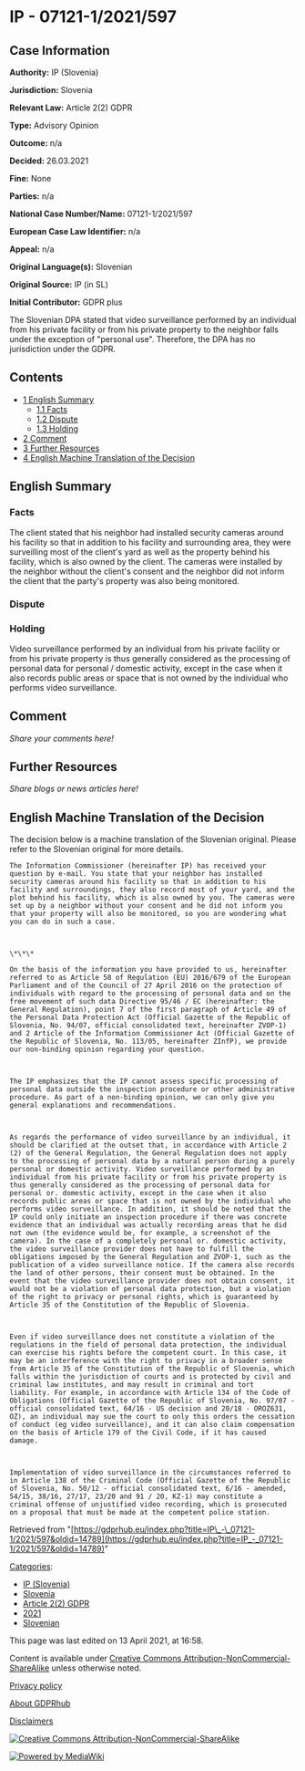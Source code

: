 # IP - 07121-1/2021/597

## Case Information

**Authority:** IP (Slovenia)

**Jurisdiction:** Slovenia

**Relevant Law:** Article 2(2) GDPR

**Type:** Advisory Opinion

**Outcome:** n/a

**Decided:** 26.03.2021

**Fine:** None

**Parties:** n/a

**National Case Number/Name:** 07121-1/2021/597

**European Case Law Identifier:** n/a

**Appeal:** n/a

**Original Language(s):** Slovenian

**Original Source:** IP (in SL)

**Initial Contributor:** GDPR plus

The Slovenian DPA stated that video surveillance performed by an individual from his private facility or from his private property to the neighbor falls under the exception of "personal use". Therefore, the DPA has no jurisdiction under the GDPR.

## Contents

*   [1 English Summary](#English_Summary)
    *   [1.1 Facts](#Facts)
    *   [1.2 Dispute](#Dispute)
    *   [1.3 Holding](#Holding)
*   [2 Comment](#Comment)
*   [3 Further Resources](#Further_Resources)
*   [4 English Machine Translation of the Decision](#English_Machine_Translation_of_the_Decision)

## English Summary

### Facts

The client stated that his neighbor had installed security cameras around his facility so that in addition to his facility and surrounding area, they were surveilling most of the client's yard as well as the property behind his facility, which is also owned by the client. The cameras were installed by the neighbor without the client's consent and the neighbor did not inform the client that the party's property was also being monitored.

### Dispute

### Holding

Video surveillance performed by an individual from his private facility or from his private property is thus generally considered as the processing of personal data for personal / domestic activity, except in the case when it also records public areas or space that is not owned by the individual who performs video surveillance.

## Comment

_Share your comments here!_

## Further Resources

_Share blogs or news articles here!_

## English Machine Translation of the Decision

The decision below is a machine translation of the Slovenian original. Please refer to the Slovenian original for more details.

```
The Information Commissioner (hereinafter IP) has received your question by e-mail. You state that your neighbor has installed security cameras around his facility so that in addition to his facility and surroundings, they also record most of your yard, and the plot behind his facility, which is also owned by you. The cameras were set up by a neighbor without your consent and he did not inform you that your property will also be monitored, so you are wondering what you can do in such a case.

 

\*\*\*

On the basis of the information you have provided to us, hereinafter referred to as Article 58 of Regulation (EU) 2016/679 of the European Parliament and of the Council of 27 April 2016 on the protection of individuals with regard to the processing of personal data and on the free movement of such data Directive 95/46 / EC (hereinafter: the General Regulation), point 7 of the first paragraph of Article 49 of the Personal Data Protection Act (Official Gazette of the Republic of Slovenia, No. 94/07, official consolidated text, hereinafter ZVOP-1) and 2 Article of the Information Commissioner Act (Official Gazette of the Republic of Slovenia, No. 113/05, hereinafter ZInfP), we provide our non-binding opinion regarding your question.

 

The IP emphasizes that the IP cannot assess specific processing of personal data outside the inspection procedure or other administrative procedure. As part of a non-binding opinion, we can only give you general explanations and recommendations.

 

As regards the performance of video surveillance by an individual, it should be clarified at the outset that, in accordance with Article 2 (2) of the General Regulation, the General Regulation does not apply to the processing of personal data by a natural person during a purely personal or domestic activity. Video surveillance performed by an individual from his private facility or from his private property is thus generally considered as the processing of personal data for personal or. domestic activity, except in the case when it also records public areas or space that is not owned by the individual who performs video surveillance. In addition, it should be noted that the IP could only initiate an inspection procedure if there was concrete evidence that an individual was actually recording areas that he did not own (the evidence would be, for example, a screenshot of the camera). In the case of a completely personal or. domestic activity, the video surveillance provider does not have to fulfill the obligations imposed by the General Regulation and ZVOP-1, such as the publication of a video surveillance notice. If the camera also records the land of other persons, their consent must be obtained. In the event that the video surveillance provider does not obtain consent, it would not be a violation of personal data protection, but a violation of the right to privacy or personal rights, which is guaranteed by Article 35 of the Constitution of the Republic of Slovenia.

 

Even if video surveillance does not constitute a violation of the regulations in the field of personal data protection, the individual can exercise his rights before the competent court. In this case, it may be an interference with the right to privacy in a broader sense from Article 35 of the Constitution of the Republic of Slovenia, which falls within the jurisdiction of courts and is protected by civil and criminal law institutes, and may result in criminal and tort liability. For example, in accordance with Article 134 of the Code of Obligations (Official Gazette of the Republic of Slovenia, No. 97/07 - official consolidated text, 64/16 - US decision and 20/18 - OROZ631, OZ), an individual may sue the court to only this orders the cessation of conduct (eg video surveillance), and it can also claim compensation on the basis of Article 179 of the Civil Code, if it has caused damage.

 

Implementation of video surveillance in the circumstances referred to in Article 138 of the Criminal Code (Official Gazette of the Republic of Slovenia, No. 50/12 - official consolidated text, 6/16 - amended, 54/15, 38/16, 27/17, 23/20 and 91 / 20, KZ-1) may constitute a criminal offense of unjustified video recording, which is prosecuted on a proposal that must be made at the competent police station.

```

Retrieved from "[https://gdprhub.eu/index.php?title=IP\_-\_07121-1/2021/597&oldid=14789](https://gdprhub.eu/index.php?title=IP_-_07121-1/2021/597&oldid=14789)"

[Categories](/index.php?title=Special:Categories "Special:Categories"):

*   [IP (Slovenia)](/index.php?title=Category:IP_\(Slovenia\) "Category:IP (Slovenia)")
*   [Slovenia](/index.php?title=Category:Slovenia "Category:Slovenia")
*   [Article 2(2) GDPR](/index.php?title=Category:Article_2\(2\)_GDPR "Category:Article 2(2) GDPR")
*   [2021](/index.php?title=Category:2021 "Category:2021")
*   [Slovenian](/index.php?title=Category:Slovenian "Category:Slovenian")

This page was last edited on 13 April 2021, at 16:58.

Content is available under [Creative Commons Attribution-NonCommercial-ShareAlike](https://creativecommons.org/licenses/by-nc-sa/4.0/) unless otherwise noted.

[Privacy policy](/index.php?title=GDPRhub:Privacy_policy)

[About GDPRhub](/index.php?title=GDPRhub:About)

[Disclaimers](/index.php?title=GDPRhub:General_disclaimer)

[![Creative Commons Attribution-NonCommercial-ShareAlike](/resources/assets/licenses/cc-by-nc-sa.png)](https://creativecommons.org/licenses/by-nc-sa/4.0/)

[![Powered by MediaWiki](/resources/assets/poweredby_mediawiki_88x31.png)](https://www.mediawiki.org/)